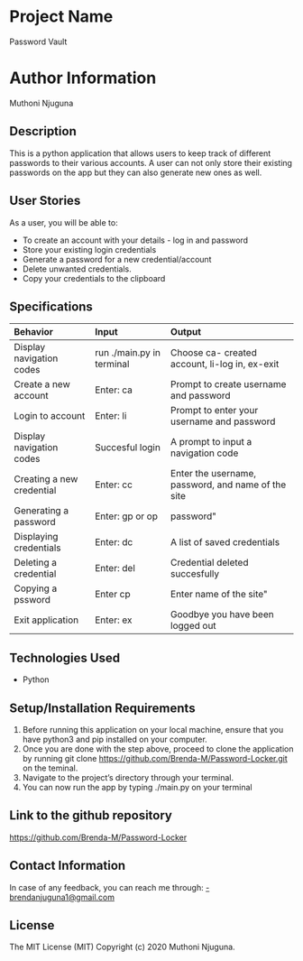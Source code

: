# Project Name

  Password Vault

# Author Information

  Muthoni Njuguna 

## Description

 This is a python application that allows users to keep track of different passwords to their various accounts. A user can not only store their existing passwords on the app but they can also generate new ones as well.

## User Stories

As a user, you will be able to:
  - To create an account with your details - log in and password
  - Store your existing login credentials
  - Generate a password for a new credential/account
  - Delete unwanted credentials.
  - Copy your credentials to the clipboard 

## Specifications 
|Behavior| Input | Output|
|:--------|:--------|:----------|
|Display navigation codes | run ./main.py in terminal | Choose ca- created account, li-log in, ex-exit
|Create a new account| Enter: ca | Prompt to create username and password|
|Login to account| Enter: li | Prompt to enter your username and password|
|Display navigation codes| Succesful login| A prompt to input a navigation code|
|Creating a new credential| Enter: cc| Enter the username, password, and name of the site|
|Generating a password| Enter: gp or op | password"
|Displaying credentials| Enter: dc| A list of saved credentials|
|Deleting a credential| Enter: del| Credential deleted succesfully|
|Copying a pssword| Enter cp| Enter name of the site"
|Exit application| Enter: ex| Goodbye you have been logged out


## Technologies Used

  - Python

## Setup/Installation Requirements

  1. Before running this application on your local machine, ensure that you have python3 and pip installed on your computer.
  2. Once you are done with the step above, proceed to clone the application by running git clone https://github.com/Brenda-M/Password-Locker.git on the teminal. 
  3. Navigate to the project’s directory through your terminal. 
  4. You can now run the app by typing ./main.py on your terminal

## Link to the github repository

https://github.com/Brenda-M/Password-Locker

## Contact Information

In case of any feedback, you can reach me through:
  -brendanjuguna1@gmail.com

## License

The MIT License (MIT)
Copyright (c) 2020 Muthoni Njuguna.
